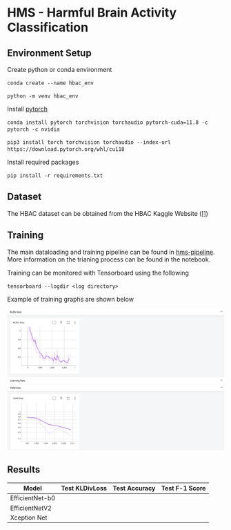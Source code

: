 # HMS - Harmful Brain Activity Classification

## Environment Setup

Create python or conda environment
```
conda create --name hbac_env
```
```
python -m venv hbac_env
```

Install [pytorch](https://pytorch.org/)

```
conda install pytorch torchvision torchaudio pytorch-cuda=11.8 -c pytorch -c nvidia
```

```
pip3 install torch torchvision torchaudio --index-url https://download.pytorch.org/whl/cu118
```

Install required packages
```
pip install -r requirements.txt
```

## Dataset

The HBAC dataset can be obtained from the HBAC Kaggle Website ([])

## Training

The main dataloading and training pipeline can be found in [hms-pipeline](hms-pipeline.ipynb). More information on the trianing process can be found in the notebook.


Training can be monitored with Tensorboard using the following 

```
tensorboard --logdir <log directory>
```

Example of training graphs are shown below

![training plots in tensorboard](images/training_plots.png)

## Results

| Model | Test KLDivLoss | Test Accuracy | Test F-1 Score |
| --- | --- | --- | --- |
| EfficientNet-b0 | | | |
| EfficientNetV2 | | | |
| Xception Net | | | |
